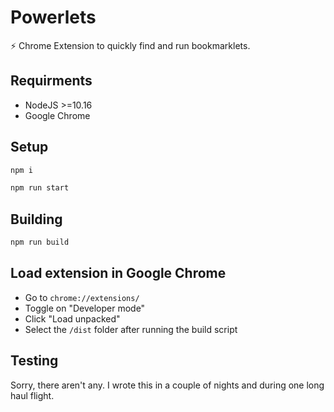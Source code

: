 # Powerlets

⚡️ Chrome Extension to quickly find and run bookmarklets.

## Requirments

- NodeJS >=10.16
- Google Chrome

## Setup

```js
npm i
```

```js
npm run start
```

## Building

```js
npm run build
```

## Load extension in Google Chrome

- Go to `chrome://extensions/`
- Toggle on "Developer mode"
- Click "Load unpacked"
- Select the `/dist` folder after running the build script

## Testing

Sorry, there aren't any. I wrote this in a couple of nights and during one long haul flight.

